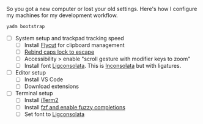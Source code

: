 So you got a new computer or lost your old settings. Here's how I configure my machines for my development workflow.

```sh
yadm bootstrap
```

- [ ] System setup
     and trackpad tracking speed
    - [ ] Install [Flycut](https://itunes.apple.com/us/app/flycut-clipboard-manager/id442160987?mt=12) for clipboard management
    - [ ] [Rebind caps lock to escape](https://stackoverflow.com/a/40254864)
    - [ ] Accessibility > enable "scroll gesture with modifier keys to zoom"
    - [ ] Install font [Ligconsolata](https://github.com/googlefonts/Inconsolata/tree/master/fonts/otf). This is [Inconsolata](https://fonts.google.com/specimen/Inconsolata?selection.family=Inconsolata) but with ligatures.
- [ ] Editor setup
    - [ ] Install VS Code
    - [ ] Download extensions
- [ ] Terminal setup
    - [ ] Install [iTerm2](https://www.iterm2.com/)
    - [ ] Install [fzf and enable fuzzy completions](https://sourabhbajaj.com/mac-setup/iTerm/fzf.html)
    - [ ] Set font to [Ligconsolata](https://github.com/googlefonts/Inconsolata/tree/master/fonts/otf)

